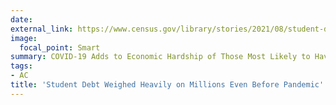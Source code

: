 ```yaml
---
date:
external_link: https://www.census.gov/library/stories/2021/08/student-debt-weighed-heavily-on-millions-even-before-pandemic.html
image:
  focal_point: Smart
summary: COVID-19 Adds to Economic Hardship of Those Most Likely to Have Student Loans
tags:
- AC
title: 'Student Debt Weighed Heavily on Millions Even Before Pandemic'
---
```

